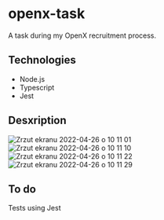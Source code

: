 # openx-task
A task during my OpenX recruitment process.

## Technologies

- Node.js
- Typescript
- Jest

## Desxription
![Zrzut ekranu 2022-04-26 o 10 11 01](https://user-images.githubusercontent.com/60892747/165253575-575d2bee-7286-4906-994a-9dbab90cff05.png)
![Zrzut ekranu 2022-04-26 o 10 11 10](https://user-images.githubusercontent.com/60892747/165253584-13e417cb-1447-4e78-9a2a-d3a49edd6d39.png)
![Zrzut ekranu 2022-04-26 o 10 11 22](https://user-images.githubusercontent.com/60892747/165253595-6d97c9ef-b41d-4821-be30-3809f33f7577.png)
![Zrzut ekranu 2022-04-26 o 10 11 29](https://user-images.githubusercontent.com/60892747/165253602-65fb1f6e-de39-4aad-ab95-2911227e859b.png)


## To do
Tests using Jest
